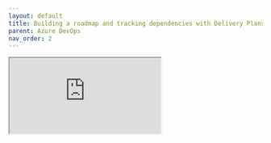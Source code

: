 ```yaml
---
layout: default
title: Building a roadmap and tracking dependencies with Delivery Plans
parent: Azure DevOps
nav_order: 2
---
```


<iframe id="github-iframe" src="https://github.com/microsoft/azuredevopslabs/blob/master/labs/azuredevops/deliveryplans/readme.md"></iframe>
